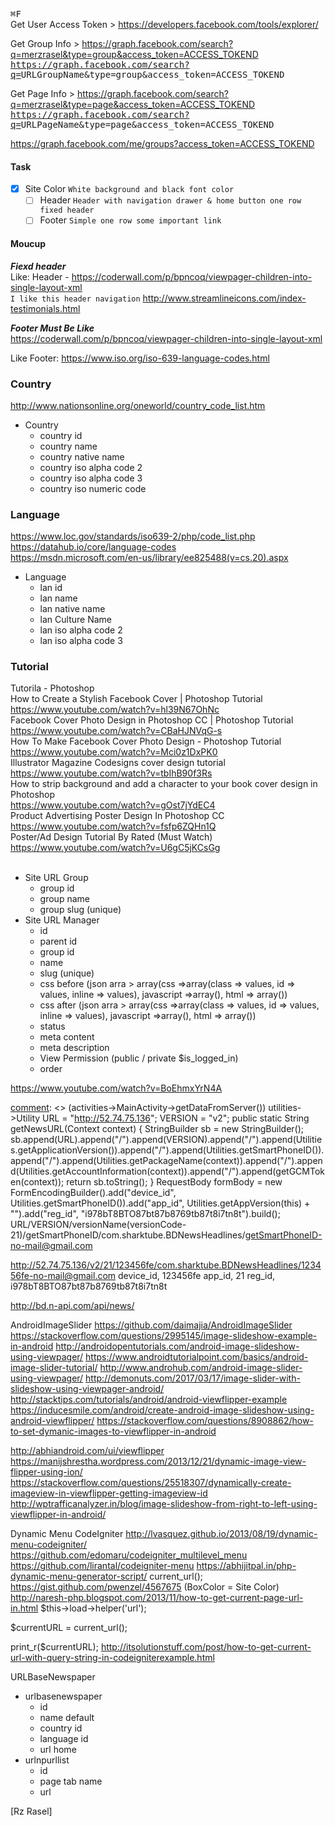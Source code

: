 <kbd>⌘F</kbd><br />
Get User Access Token > https://developers.facebook.com/tools/explorer/ <br />

Get Group Info > https://graph.facebook.com/search?q=merzrasel&type=group&access_token=ACCESS_TOKEND<br />
<kbd>https://graph.facebook.com/search?q=<kbd>URLGroupName</kbd>&type=group&access_token=<kbd>ACCESS_TOKEND</kbd></kbd><br />

Get Page Info > https://graph.facebook.com/search?q=merzrasel&type=page&access_token=ACCESS_TOKEND<br />
<kbd>https://graph.facebook.com/search?q=<kbd>URLPageName</kbd>&type=page&access_token=<kbd>ACCESS_TOKEND</kbd></kbd><br />

https://graph.facebook.com/me/groups?access_token=ACCESS_TOKEND


#### Task
- [x] Site Color `White background and black font color`
    - [ ] Header `Header with navigation drawer & home button one row fixed header`
    - [ ] Footer `Simple one row some important link`

#### Moucup
***Fiexd header***<br />
Like: Header - https://coderwall.com/p/bpncoq/viewpager-children-into-single-layout-xml<br />
`I like this header navigation`
http://www.streamlineicons.com/index-testimonials.html<br />

***Footer Must Be Like***<br />
https://coderwall.com/p/bpncoq/viewpager-children-into-single-layout-xml<br />


Like Footer: https://www.iso.org/iso-639-language-codes.html

### Country
http://www.nationsonline.org/oneworld/country_code_list.htm<br />
* Country
    * country id
    * country name
    * country native name
    * country iso alpha code 2
    * country iso alpha code 3
    * country iso numeric code

### Language
https://www.loc.gov/standards/iso639-2/php/code_list.php<br />
https://datahub.io/core/language-codes<br />
https://msdn.microsoft.com/en-us/library/ee825488(v=cs.20).aspx<br />
* Language
    * lan id
    * lan name
    * lan native name
    * lan Culture Name
    * lan iso alpha code 2
    *  lan iso alpha code 3

### Tutorial
Tutorila - Photoshop<br />
How to Create a Stylish Facebook Cover | Photoshop Tutorial<br />
https://www.youtube.com/watch?v=hl39N67OhNc<br />
Facebook Cover Photo Design in Photoshop CC | Photoshop Tutorial<br />
https://www.youtube.com/watch?v=CBaHJNVqG-s<br />
How To Make Facebook Cover Photo Design - Photoshop Tutorial<br />
https://www.youtube.com/watch?v=Mci0z1DxPK0<br />
Illustrator Magazine Codesigns cover design tutorial<br />
https://www.youtube.com/watch?v=tbIhB90f3Rs<br />
How to strip background and add a character to your book cover design in Photoshop<br />
https://www.youtube.com/watch?v=gOst7jYdEC4<br />
Product Advertising Poster Design In Photoshop CC<br />
https://www.youtube.com/watch?v=fsfp6ZQHn1Q<br />
Poster/Ad Design Tutorial By Rated (Must Watch)<br />
https://www.youtube.com/watch?v=U6gC5jKCsGg<br />
<br />

* Site URL Group
    * group id
    * group name
    * group slug (unique)
* Site URL Manager
    * id
    * parent id
    * group id
    * name
    * slug (unique)
    * css before (json arra > array(css =>array(class => values, id => values, inline => values), javascript =>array(), html => array())
    * css after (json arra > array(css =>array(class => values, id => values, inline => values), javascript =>array(), html => array())
    * status
    * meta content
    * meta description
    * View Permission (public / private $is_logged_in)
    * order


https://www.youtube.com/watch?v=BoEhmxYrN4A


<!---
your comment goes here
and here
com.sharktube.BDNewsHeadlines
-->
[comment]: <> (### BDNewsHeadlines)
[comment]: <> (activities->MainActivity->getDataFromServer())
utilities->Utility
URL = "http://52.74.75.136";
VERSION = "v2";
public static String getNewsURL(Context context) {
    StringBuilder sb = new StringBuilder();
    sb.append(URL).append("/").append(VERSION).append("/").append(Utilities.getApplicationVersion()).append("/").append(Utilities.getSmartPhoneID()).append("/").append(Utilities.getPackageName(context)).append("/").append(Utilities.getAccountInformation(context)).append("/").append(getGCMToken(context));
    return sb.toString();
}
RequestBody formBody = new FormEncodingBuilder().add("device_id", Utilities.getSmartPhoneID()).add("app_id", Utilities.getAppVersion(this) + "").add("reg_id", "i978bT8BTO87bt87b8769tb87t8i7tn8t").build();
URL/VERSION/versionName(versionCode-21)/getSmartPhoneID/com.sharktube.BDNewsHeadlines/getSmartPhoneID-no-mail@gmail.com


http://52.74.75.136/v2/21/123456fe/com.sharktube.BDNewsHeadlines/123456fe-no-mail@gmail.com
device_id, 123456fe
app_id, 21
reg_id, i978bT8BTO87bt87b8769tb87t8i7tn8t


http://bd.n-api.com/api/news/

AndroidImageSlider
https://github.com/daimajia/AndroidImageSlider
https://stackoverflow.com/questions/2995145/image-slideshow-example-in-android
http://androidopentutorials.com/android-image-slideshow-using-viewpager/
https://www.androidtutorialpoint.com/basics/android-image-slider-tutorial/
http://www.androhub.com/android-image-slider-using-viewpager/
http://demonuts.com/2017/03/17/image-slider-with-slideshow-using-viewpager-android/
http://stacktips.com/tutorials/android/android-viewflipper-example
https://inducesmile.com/android/create-android-image-slideshow-using-android-viewflipper/
https://stackoverflow.com/questions/8908862/how-to-set-dymanic-images-to-viewflipper-in-android

http://abhiandroid.com/ui/viewflipper
https://manijshrestha.wordpress.com/2013/12/21/dynamic-image-view-flipper-using-ion/
https://stackoverflow.com/questions/25518307/dynamically-create-imageview-in-viewflipper-getting-imageview-id
http://wptrafficanalyzer.in/blog/image-slideshow-from-right-to-left-using-viewflipper-in-android/



Dynamic Menu CodeIgniter
http://lvasquez.github.io/2013/08/19/dynamic-menu-codeigniter/
https://github.com/edomaru/codeigniter_multilevel_menu
https://github.com/lirantal/codeigniter-menu
https://abhijitpal.in/php-dynamic-menu-generator-script/
current_url();
https://gist.github.com/pwenzel/4567675 (BoxColor = Site Color)
http://naresh-php.blogspot.com/2013/11/how-to-get-current-page-url-in.html
$this->load->helper('url');


$currentURL = current_url();

print_r($currentURL);
http://itsolutionstuff.com/post/how-to-get-current-url-with-query-string-in-codeigniterexample.html



URLBaseNewspaper
* urlbasenewspaper
    * id
    * name default
    * country id
    * language id
    * url home
* urlnpurllist
    * id
    * page tab name
    * url


[Rz Rasel]
